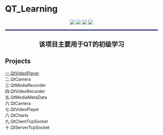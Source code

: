 # QT_Learning
<p align = "center">
	<a href = "https://blog.csdn.net/keep_trying_go/category_12736526.html"><img src = "https://img.shields.io/badge/C/C++-Qt-%23CC05FF"/></a>
	<a href = "https://blog.csdn.net/keep_trying_go/category_12736526.html"><img src = "https://img.shields.io/badge/C/C++-Multimedia-door"/></a>
 	<a href = "https://blog.csdn.net/keep_trying_go/category_12736526.html"><img src = "https://img.shields.io/badge/C%2FC%2B%2B-Charts-8A2BE2"/></a>
	<a href = "https://blog.csdn.net/keep_trying_go/category_12736526.html"><img src = "https://img.shields.io/badge/C%2FC%2B%2B-QTcpSocket-FF00CC"/></a>


</p>
<hr style="border : 1px dashed blue;" />
<h2 align = "center">该项目主要用于QT的初级学习</h2>
<p></p>
<h2>Projects</h2>
<a text-decoration="none" href = "https://blog.csdn.net/Keep_Trying_Go/article/details/140296792" >一.QtVideoPlayer</a><br/>
<a style="text-decoration:none" href = "https://blog.csdn.net/Keep_Trying_Go/article/details/140515351" >二.QtCamera</a><br/>
<a style="text-decoration:none" href = "https://mydreamambitious.blog.csdn.net/article/details/140296792" >三.QtMediaRecorder</a><br/>
<a style="text-decoration:none" href = "https://mydreamambitious.blog.csdn.net/article/details/140592102" >四.QtVideoRecorder</a><br/>
<a style="text-decoration:none" href = "https://blog.csdn.net/Keep_Trying_Go/article/details/140619235" >五.QtMediaMetaData</a><br/>
<a style="text-decoration:none" href = "https://mydreamambitious.blog.csdn.net/article/details/140646599" >六.QtCamera</a><br/>
<a style="text-decoration:none" href = "https://mydreamambitious.blog.csdn.net/article/details/140652037" >七.QtVideoPlayer</a><br/>
<a style="text-decoration:none" href = "https://blog.csdn.net/Keep_Trying_Go/article/details/140724219" >八.QtCharts</a><br/>
<a style="text-decoration:none" href = "https://blog.csdn.net/Keep_Trying_Go/article/details/140736808" >九.QtClientTcpSocket</a><br/>
<a style="text-decoration:none" href = "https://blog.csdn.net/Keep_Trying_Go/article/details/140747535" >十.QtServerTcpSocket</a><br/>
